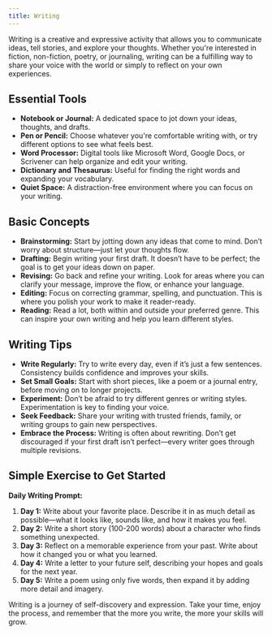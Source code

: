 ```yaml
---
title: Writing
---
```


Writing is a creative and expressive activity that allows you to communicate ideas, tell stories, and explore your thoughts. Whether you're interested in fiction, non-fiction, poetry, or journaling, writing can be a fulfilling way to share your voice with the world or simply to reflect on your own experiences.

## Essential Tools
- **Notebook or Journal:** A dedicated space to jot down your ideas, thoughts, and drafts.
- **Pen or Pencil:** Choose whatever you're comfortable writing with, or try different options to see what feels best.
- **Word Processor:** Digital tools like Microsoft Word, Google Docs, or Scrivener can help organize and edit your writing.
- **Dictionary and Thesaurus:** Useful for finding the right words and expanding your vocabulary.
- **Quiet Space:** A distraction-free environment where you can focus on your writing.

## Basic Concepts
- **Brainstorming:** Start by jotting down any ideas that come to mind. Don’t worry about structure—just let your thoughts flow.
- **Drafting:** Begin writing your first draft. It doesn’t have to be perfect; the goal is to get your ideas down on paper.
- **Revising:** Go back and refine your writing. Look for areas where you can clarify your message, improve the flow, or enhance your language.
- **Editing:** Focus on correcting grammar, spelling, and punctuation. This is where you polish your work to make it reader-ready.
- **Reading:** Read a lot, both within and outside your preferred genre. This can inspire your own writing and help you learn different styles.

## Writing Tips
- **Write Regularly:** Try to write every day, even if it’s just a few sentences. Consistency builds confidence and improves your skills.
- **Set Small Goals:** Start with short pieces, like a poem or a journal entry, before moving on to longer projects.
- **Experiment:** Don’t be afraid to try different genres or writing styles. Experimentation is key to finding your voice.
- **Seek Feedback:** Share your writing with trusted friends, family, or writing groups to gain new perspectives.
- **Embrace the Process:** Writing is often about rewriting. Don’t get discouraged if your first draft isn’t perfect—every writer goes through multiple revisions.

## Simple Exercise to Get Started
**Daily Writing Prompt:**
1. **Day 1:** Write about your favorite place. Describe it in as much detail as possible—what it looks like, sounds like, and how it makes you feel.
2. **Day 2:** Write a short story (100-200 words) about a character who finds something unexpected.
3. **Day 3:** Reflect on a memorable experience from your past. Write about how it changed you or what you learned.
4. **Day 4:** Write a letter to your future self, describing your hopes and goals for the next year.
5. **Day 5:** Write a poem using only five words, then expand it by adding more detail and imagery.

Writing is a journey of self-discovery and expression. Take your time, enjoy the process, and remember that the more you write, the more your skills will grow.
